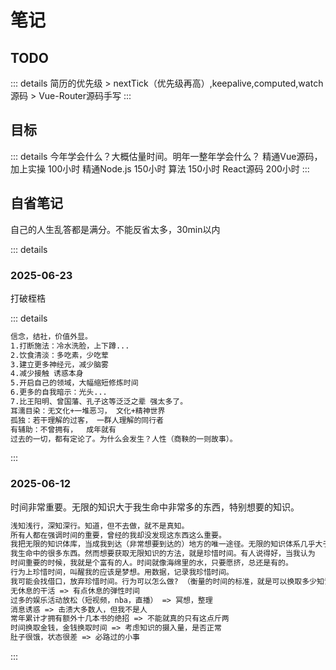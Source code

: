 # 笔记

## TODO

::: details
简历的优先级 >
nextTick（优先级再高）,keepalive,computed,watch源码 >
Vue-Router源码手写
:::

## 目标

::: details
今年学会什么？大概估量时间。明年一整年学会什么？
精通Vue源码，加上实操 100小时
精通Node.js 150小时
算法 150小时
React源码 200小时
:::

## 自省笔记

自己的人生乱答都是满分。不能反省太多，30min以内

::: details

### 2025-06-23

打破桎梏

::: details

```md
信念，结社，价值外显。
1.打断施法：冷水洗脸，上下蹲...
2.饮食清淡：多吃素，少吃荤
3.建立更多神经元，减少脑雾
4.减少接触 诱惑本身
5.开启自己的领域，大幅缩短修炼时间
6.更多的自我暗示：光头...
7.比王阳明、曾国藩、孔子这等泛泛之辈 强太多了。
耳濡目染：无文化+一堆恶习， 文化+精神世界
孤独：若干理解的过客， 一群人理解的同行者
有辅助：不曾拥有，  成年就有
过去的一切，都有定论了。为什么会发生？人性（商鞅的一则故事）。
```

:::

### 2025-06-12

时间非常重要。无限的知识大于我生命中非常多的东西，特别想要的知识。

```md
浅知浅行，深知深行。知道，但不去做，就不是真知。
所有人都在强调时间的重要，曾经的我却没发现这东西这么重要。
我把无限的知识体库，当成我到达（非常想要到达的）地方的唯一途径。无限的知识体系几乎大于
我生命中的很多东西。然而想要获取无限知识的方法，就是珍惜时间。有人说得好，当我认为
时间重要的时候，我就是个富有的人。时间就像海绵里的水，只要愿挤，总还是有的。
行为上珍惜时间，叫醒我的应该是梦想。用数据，记录我珍惜时间。
我可能会找借口，放弃珍惜时间。行为可以怎么做? （衡量的时间的标准，就是可以换取多少知识。）
无休息的干活 => 有点休息的弹性时间
过多的娱乐活动放松（短视频，nba，直播） => 冥想，整理
消息诱惑 => 击溃大多数人，但我不是人
常年累计才拥有额外十几本书的绝招 => 不能就真的只有这点斤两
时间换取金钱，金钱换取时间 => 考虑知识的摄入量，是否正常
肚子很饿，状态很差 => 必路过的小事
```

::: 